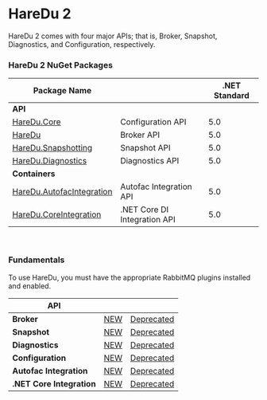 # HareDu 2

HareDu 2 comes with four major APIs; that is, Broker, Snapshot, Diagnostics, and Configuration, respectively.

### HareDu 2 NuGet Packages

| Package Name |  | .NET Standard |
|---| --- | --- |
| **API** |  |  |
| [HareDu.Core](https://www.nuget.org/packages/HareDu.Core/) | Configuration API | 5.0 |
| [HareDu](https://www.nuget.org/packages/HareDu/) | Broker API | 5.0 |
| [HareDu.Snapshotting](https://www.nuget.org/packages/HareDu.Snapshotting/) | Snapshot API | 5.0 |
| [HareDu.Diagnostics](https://www.nuget.org/packages/HareDu.Diagnostics/) | Diagnostics API | 5.0 |
| **Containers** | | |
| [HareDu.AutofacIntegration](https://www.nuget.org/packages/HareDu.AutofacIntegration/) | Autofac Integration API | 5.0 |
| [HareDu.CoreIntegration](https://www.nuget.org/packages/HareDu.CoreIntegration/) | .NET Core DI Integration API| 5.0 |

<br>

### Fundamentals
To use HareDu, you must have the appropriate RabbitMQ plugins installed and enabled.

| API |  |  |
| --- | --- | --- |
| **Broker** | [NEW](https://github.com/ahives/HareDu2/blob/master/docs/broker-api.md) | [Deprecated](https://github.com/ahives/HareDu2/blob/master/docs/deprecated/broker-api.md) |
| **Snapshot** | [NEW](https://github.com/ahives/HareDu2/blob/master/docs/snapshot-api.md) | [Deprecated](https://github.com/ahives/HareDu2/blob/master/docs/deprecated/snapshot-api.md) |
| **Diagnostics** | [NEW](https://github.com/ahives/HareDu2/blob/master/docs/diagnostics-api.md) | [Deprecated](https://github.com/ahives/HareDu2/blob/master/docs/deprecated/diagnostics-api.md) |
| **Configuration** | [NEW](https://github.com/ahives/HareDu2/blob/master/docs/configuration.md) | [Deprecated](https://github.com/ahives/HareDu2/blob/master/docs/deprecated/configuration.md) |
| **Autofac Integration** | [NEW](https://github.com/ahives/HareDu2/blob/master/docs/autofac-integration.md) | [Deprecated](https://github.com/ahives/HareDu2/blob/master/docs/deprecated/autofac-integration.md) |
| **.NET Core Integration** | [NEW](https://github.com/ahives/HareDu2/blob/master/docs/core-integration.md) | [Deprecated](https://github.com/ahives/HareDu2/blob/master/docs/deprecated/core-integration.md) |
